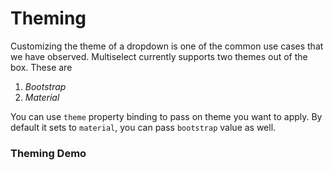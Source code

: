 # Theming

Customizing the theme of a dropdown is one of the common use cases that we have observed. Multiselect currently supports two themes out of the box. These are
  1. *Bootstrap*
  2. *Material*

You can use `theme` property binding to pass on theme you want to apply. By default it sets to `material`, you can pass `bootstrap` value as well.

### Theming Demo

<ms-theme></ms-theme>

<code-tabs>
  <code-pane title="app/theming.component.html" path="theming/src/app/theming.component.html"></code-pane>
  <code-pane title="app/theming.component.ts" path="theming/src/app/theming.component.ts"></code-pane>
</code-tabs>
